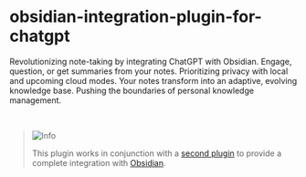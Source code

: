 # obsidian-integration-plugin-for-chatgpt
Revolutionizing note-taking by integrating ChatGPT with Obsidian. Engage, question, or get summaries from your notes. Prioritizing privacy with local and upcoming cloud modes. Your notes transform into an adaptive, evolving knowledge base. Pushing the boundaries of personal knowledge management.

<br>

> <picture>
>   <source media="(prefers-color-scheme: light)" srcset="https://raw.githubusercontent.com/Mqxx/GitHub-Markdown/main/blockquotes/badge/light-theme/info.svg">
>   <img alt="Info" src="https://raw.githubusercontent.com/Mqxx/GitHub-Markdown/main/blockquotes/badge/dark-theme/info.svg">
> </picture><br>
>
> This plugin works in conjunction with a [second plugin](https://github.com/JulianBroudy/chatgpt-integration-plugin-for-obsidian) to provide a complete integration with [Obsidian](https://obsidian.md/).